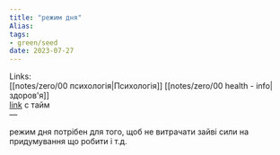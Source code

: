 ```yaml
---
title: "режим дня"
Alias: 
tags:
- green/seed
date: 2023-07-27
---
```

Links:  
[[notes/zero/00 психологія|Психологія]]  [[notes/zero/00 health - info|здоров'я]]  
[link](https://youtu.be/_FcCBlebhX0)  с тайм  
—

режим дня потрібен для того, щоб не витрачати зайві сили на придумування що робити і т.д.